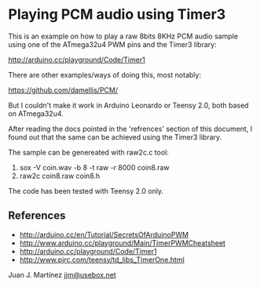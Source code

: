 Playing PCM audio using Timer3
==============================

This is an example on how to play a raw 8bits 8KHz PCM audio sample
using one of the ATmega32u4 PWM pins and the Timer3 library:

  http://arduino.cc/playground/Code/Timer1

There are other examples/ways of doing this, most notably:

  https://github.com/damellis/PCM/

But I couldn't make it work in Arduino Leonardo or Teensy 2.0, both
based on ATmega32u4.

After reading the docs pointed in the 'refrences' section of this
document, I found out that the same can be achieved using the Timer3
library.

The sample can be genereated with raw2c.c tool:

 1. sox -V coin.wav -b 8 -t raw -r 8000 coin8.raw
 2. raw2c coin8.raw coin8.h

The code has been tested with Teensy 2.0 only.

References
----------

 - http://arduino.cc/en/Tutorial/SecretsOfArduinoPWM
 - http://www.arduino.cc/playground/Main/TimerPWMCheatsheet
 - http://arduino.cc/playground/Code/Timer1
 - http://www.pjrc.com/teensy/td_libs_TimerOne.html

Juan J. Martínez <jjm@usebox.net>

